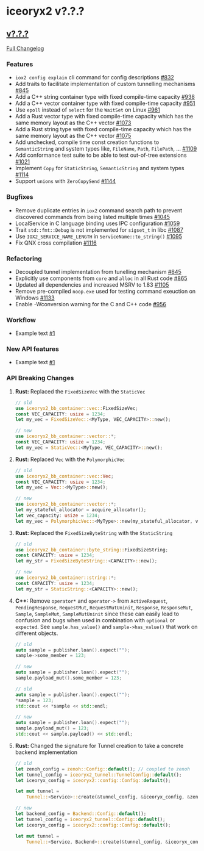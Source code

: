 # iceoryx2 v?.?.?

## [v?.?.?](https://github.com/eclipse-iceoryx/iceoryx2/tree/v?.?.?)

[Full Changelog](https://github.com/eclipse-iceoryx/iceoryx2/compare/v?.?.?...v?.?.?)

### Features

<!--
    NOTE: Add new entries sorted by issue number to minimize the possibility of
    conflicts when merging.
-->

* `iox2 config explain` cli command for config descriptions
  [#832](https://github.com/eclipse-iceoryx/iceoryx2/issues/832)
* Add traits to facilitate implementation of custom tunnelling mechanisms
  [#845](https://github.com/eclipse-iceoryx/iceoryx2/issues/845)
* Add a C++ string container type with fixed compile-time capacity
  [#938](https://github.com/eclipse-iceoryx/iceoryx2/issues/938)
* Add a C++ vector container type with fixed compile-time capacity
  [#951](https://github.com/eclipse-iceoryx/iceoryx2/issues/951)
* Use `epoll` instead of `select` for the `WaitSet` on Linux
  [#961](https://github.com/eclipse-iceoryx/iceoryx2/issues/961)
* Add a Rust vector type with fixed compile-time capacity which has the same
  memory layout as the C++ vector
  [#1073](https://github.com/eclipse-iceoryx/iceoryx2/issues/1073)
* Add a Rust string type with fixed compile-time capacity which has the same
  memory layout as the C++ vector
  [#1075](https://github.com/eclipse-iceoryx/iceoryx2/issues/1075)
* Add unchecked, compile time const creation functions to `SemanticString` and
  system types like, `FileName`, `Path`, `FilePath`, ...
  [#1109](https://github.com/eclipse-iceoryx/iceoryx2/issues/1109)
* Add conformance test suite to be able to test out-of-tree extensions
  [#1021](https://github.com/eclipse-iceoryx/iceoryx2/issues/1021)
* Implement `Copy` for `StaticString`, `SemanticString` and system types
  [#1114](https://github.com/eclipse-iceoryx/iceoryx2/issues/1114)
* Support `unions` with `ZeroCopySend`
  [#1144](https://github.com/eclipse-iceoryx/iceoryx2/issues/1144)

### Bugfixes

<!--
    NOTE: Add new entries sorted by issue number to minimize the possibility of
    conflicts when merging.
-->

* Remove duplicate entries in `iox2` command search path to prevent discovered
  commands from being listed multiple times
    [#1045](https://github.com/eclipse-iceoryx/iceoryx2/issues/1045)
* LocalService in C language binding uses IPC configuration
    [#1059](https://github.com/eclipse-iceoryx/iceoryx2/issues/1059)
* Trait `std::fmt::Debug` is not implemented for `sigset_t` in libc
    [#1087](https://github.com/eclipse-iceoryx/iceoryx2/issues/1087)
* Use `IOX2_SERVICE_NAME_LENGTH` in `ServiceName::to_string()`
    [#1095](https://github.com/eclipse-iceoryx/iceoryx2/issues/1095)
* Fix QNX cross compilation
    [#1116](https://github.com/eclipse-iceoryx/iceoryx2/issues/1116)

### Refactoring

<!--
    NOTE: Add new entries sorted by issue number to minimize the possibility of
    conflicts when merging.
-->

* Decoupled tunnel implementation from tunelling mechanism
    [#845](https://github.com/eclipse-iceoryx/iceoryx2/issues/845)
* Explicitly use components from `core` and `alloc` in all Rust code
    [#865](https://github.com/eclipse-iceoryx/iceoryx2/issues/865)
* Updated all dependencies and increased MSRV to 1.83
    [#1105](https://github.com/eclipse-iceoryx/iceoryx2/issues/1105)
* Remove pre-compiled `noop.exe` used for testing command exeuction on Windows
    [#1133](https://github.com/eclipse-iceoryx/iceoryx2/issues/1133)
* Enable -Wconversion warning for the C and C++ code
    [#956](https://github.com/eclipse-iceoryx/iceoryx2/issues/956)

### Workflow

<!--
    NOTE: Add new entries sorted by issue number to minimize the possibility of
    conflicts when merging.
-->

* Example text [#1](https://github.com/eclipse-iceoryx/iceoryx2/issues/1)

### New API features

<!--
    NOTE: Add new entries sorted by issue number to minimize the possibility of
    conflicts when merging.
-->

* Example text [#1](https://github.com/eclipse-iceoryx/iceoryx2/issues/1)

### API Breaking Changes

1. **Rust:** Replaced the `FixedSizeVec` with the `StaticVec`

   ```rust
   // old
   use iceoryx2_bb_container::vec::FixedSizeVec;
   const VEC_CAPACITY: usize = 1234;
   let my_vec = FixedSizeVec::<MyType, VEC_CAPACITY>::new();

   // new
   use iceoryx2_bb_container::vector::*;
   const VEC_CAPACITY: usize = 1234;
   let my_vec = StaticVec::<MyType, VEC_CAPACITY>::new();
   ```

2. **Rust:** Replaced `Vec` with the `PolymorphicVec`

    ```rust
   // old
   use iceoryx2_bb_container::vec::Vec;
   const VEC_CAPACITY: usize = 1234;
   let my_vec = Vec::<MyType>::new();

   // new
   use iceoryx2_bb_container::vector::*;
   let my_stateful_allocator = acquire_allocator();
   let vec_capacity: usize = 1234;
   let my_vec = PolymorphicVec::<MyType>::new(my_stateful_allocator, vec_capacity)?;
    ```

3. **Rust:** Replaced the `FixedSizeByteString` with the `StaticString`

   ```rust
   // old
   use iceoryx2_bb_container::byte_string::FixedSizeString;
   const CAPACITY: usize = 1234;
   let my_str = FixedSizeByteString::<CAPACITY>::new();

   // new
   use iceoryx2_bb_container::string::*;
   const CAPACITY: usize = 1234;
   let my_str = StaticString::<CAPACITY>::new();
   ```

4. **C++:** Remove `operator*` and `operator->` from `ActiveRequest`,
   `PendingResponse`, `RequestMut`, `RequestMutUninit`, `Response`,
   `ResponseMut`, `Sample`, `SampleMut`, `SampleMutUninit` since these can
   easily lead to confusion and bugs when used in combination with `optional`
   or `expected`. See `sample.has_value()` and `sample->has_value()` that work
   on different objects.

   ```cxx
   // old
   auto sample = publisher.loan().expect("");
   sample->some_member = 123;

   // new
   auto sample = publisher.loan().expect("");
   sample.payload_mut().some_member = 123;
   ```

   ```cxx
   // old
   auto sample = publisher.loan().expect("");
   *sample = 123;
   std::cout << *sample << std::endl;

   // new
   auto sample = publisher.loan().expect("");
   sample.payload_mut() = 123;
   std::cout << sample.payload() << std::endl;
   ```

5. **Rust:** Changed the signature for Tunnel creation to take a concrete
   backend implementation

   ```rust
   // old
   let zenoh_config = zenoh::Config::default(); // coupled to zenoh
   let tunnel_config = iceoryx2_tunnel::TunnelConfig::default();
   let iceoryx_config = iceoryx2::config::Config::default();

   let mut tunnel =
       Tunnel::<Service>::create(&tunnel_config, &iceoryx_config, &zenoh_config).unwrap();

   // new
   let backend_config = Backend::Config::default();
   let tunnel_config = iceoryx2_tunnel::Config::default();
   let iceoryx_config = iceoryx2::config::Config::default();

   let mut tunnel =
       Tunnel::<Service, Backend>::create(&tunnel_config, &iceoryx_config, &backend_config).unwrap();
   ```
